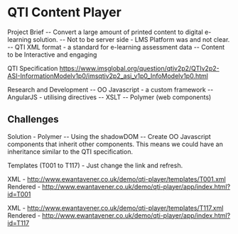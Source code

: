 # QTI Content Player #

Project Brief
-- Convert a large amount of printed content to digital e-learning solution.
-- Not to be server side - LMS Platform was and not clear. 
-- QTI XML format - a standard for e-learning assessment data
-- Content to be Interactive and engaging

QTI Specification
https://www.imsglobal.org/question/qtiv2p2/QTIv2p2-ASI-InformationModelv1p0/imsqtiv2p2_asi_v1p0_InfoModelv1p0.html

Research and Development
-- OO Javascript - a custom framework
-- AngularJS - utilising directives
-- XSLT
-- Polymer (web components)

Challenges
--

Solution - Polymer
-- Using the shadowDOM
-- Create OO Javascript components that inherit other components. This means we could have an inheritance similar to the QTI specification.

Templates (T001 to T117) - Just change the link and refresh.

XML - http://www.ewantavener.co.uk/demo/qti-player/templates/T001.xml
Rendered - http://www.ewantavener.co.uk/demo/qti-player/app/index.html?id=T001

XML - http://www.ewantavener.co.uk/demo/qti-player/templates/T117.xml
Rendered - http://www.ewantavener.co.uk/demo/qti-player/app/index.html?id=T117
